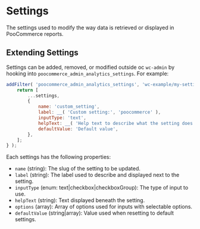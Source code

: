 Settings
=======

The settings used to modify the way data is retrieved or displayed in PooCommerce reports.

## Extending Settings

Settings can be added, removed, or modified outside oc `wc-admin` by hooking into `poocommerce_admin_analytics_settings`.  For example:

```js
addFilter( 'poocommerce_admin_analytics_settings', 'wc-example/my-setting', settings => {
	return [
		...settings,
		{
            name: 'custom_setting',
            label: __( 'Custom setting:', 'poocommerce' ),
            inputType: 'text',
            helpText: __( 'Help text to describe what the setting does.' ),
            defaultValue: 'Default value',
		},
	];
} );
```

Each settings has the following properties:

- `name` (string): The slug of the setting to be updated.
- `label` (string): The label used to describe and displayed next to the setting.
- `inputType` (enum: text|checkbox|checkboxGroup): The type of input to use.
- `helpText` (string): Text displayed beneath the setting.
- `options` (array): Array of options used for inputs with selectable options.
- `defaultValue` (string|array): Value used when resetting to default settings.
